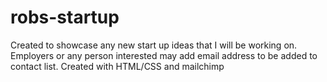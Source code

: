 # robs-startup
Created to showcase any new start up ideas that I will be working on. 
Employers or any person interested may add email address to be added to contact list.
Created with HTML/CSS and mailchimp

